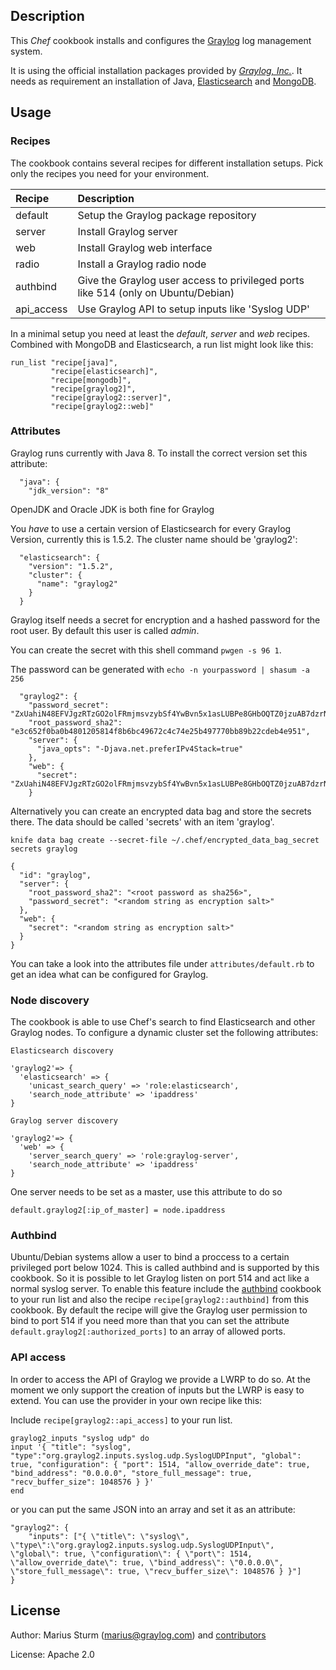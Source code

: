 Description
-----------

This _Chef_ cookbook installs and configures the [Graylog](http://www.graylog.org) log management system.

It is using the official installation packages provided by [_Graylog, Inc._](http://www.graylog.com). It needs as requirement an installation of Java, [Elasticsearch](http://www.elasticsearch.org) and [MongoDB](https://www.mongodb.org).

Usage
-----

### Recipes
The cookbook contains several recipes for different installation setups. Pick only the recipes
you need for your environment.

|Recipe     | Description |
|:----------|:------------|
|default    |Setup the Graylog package repository|
|server     |Install Graylog server|
|web        |Install Graylog web interface|
|radio      |Install a Graylog radio node|
|authbind   |Give the Graylog user access to privileged ports like 514 (only on Ubuntu/Debian)|
|api_access |Use Graylog API to setup inputs like 'Syslog UDP'|

In a minimal setup you need at least the _default_, _server_ and _web_ recipes. Combined with
MongoDB and Elasticsearch, a run list might look like this:

```
run_list "recipe[java]",
         "recipe[elasticsearch]",
         "recipe[mongodb]",
         "recipe[graylog2]",
         "recipe[graylog2::server]",
         "recipe[graylog2::web]"
```

### Attributes
Graylog runs currently with Java 8. To install the correct version set this attribute:

```
  "java": {
    "jdk_version": "8"
```
OpenJDK and Oracle JDK is both fine for Graylog

You _have_ to use a  certain version of Elasticsearch for every Graylog Version, currently
this is 1.5.2. The cluster name should be 'graylog2':

```
  "elasticsearch": {
    "version": "1.5.2",
    "cluster": {
      "name": "graylog2"
    }
  }
```

Graylog itself needs a secret for encryption and a hashed password for the root user. By default this user is called _admin_.

You can create the secret with this shell command `pwgen -s 96 1`.

The password can be generated with `echo -n yourpassword | shasum -a 256`

```
  "graylog2": {
    "password_secret": "ZxUahiN48EFVJgzRTzGO2olFRmjmsvzybSf4YwBvn5x1asLUBPe8GHbOQTZ0jzuAB7dzrNPk3wCEH57PCZm23MHAET0G653G",
    "root_password_sha2": "e3c652f0ba0b4801205814f8b6bc49672c4c74e25b497770bb89b22cdeb4e951",
    "server": {
      "java_opts": "-Djava.net.preferIPv4Stack=true"
    },
    "web": {
      "secret": "ZxUahiN48EFVJgzRTzGO2olFRmjmsvzybSf4YwBvn5x1asLUBPe8GHbOQTZ0jzuAB7dzrNPk3wCEH57PCZm23MHAET0G653G"
    }

```

Alternatively you can create an encrypted data bag and store the secrets there. The data should be called
'secrets' with an item 'graylog'.

```
knife data bag create --secret-file ~/.chef/encrypted_data_bag_secret secrets graylog

{
  "id": "graylog",
  "server": {
    "root_password_sha2": "<root password as sha256>",
    "password_secret": "<random string as encryption salt>"
  },
  "web": {
    "secret": "<random string as encryption salt>"
  }
}
```

You can take a look into the attributes file under `attributes/default.rb` to get an idea
what can be configured for Graylog.

### Node discovery
The cookbook is able to use Chef's search to find Elasticsearch and other Graylog nodes. To configure
a dynamic cluster set the following attributes:

```
Elasticsearch discovery

'graylog2'=> {
  'elasticsearch' => {
    'unicast_search_query' => 'role:elasticsearch',
    'search_node_attribute' => 'ipaddress'
}
```

```
Graylog server discovery

'graylog2'=> {
  'web' => {
    'server_search_query' => 'role:graylog-server',
    'search_node_attribute' => 'ipaddress'
}
```

One server needs to be set as a master, use this attribute to do so

```
default.graylog2[:ip_of_master] = node.ipaddress
```

### Authbind
Ubuntu/Debian systems allow a user to bind a proccess to a certain privileged port below 1024.
This is called authbind and is supported by this cookbook. So it is possible to let Graylog listen on port 514 and act like a normal syslog server.
To enable this feature include the [authbind](https://supermarket.chef.io/cookbooks/authbind) cookbook to your run list and also the recipe
`recipe[graylog2::authbind]` from this cookbook.
By default the recipe will give the Graylog user permission to bind to port 514 if you need more than that you can
set the attribute `default.graylog2[:authorized_ports]` to an array of allowed ports.

### API access
In order to access the API of Graylog we provide a LWRP to do so. At the moment we only support
the creation of inputs but the LWRP is easy to extend. You can use the provider in your own
recipe like this:

Include `recipe[graylog2::api_access]` to your run list.

```
graylog2_inputs "syslog udp" do
input '{ "title": "syslog", "type":"org.graylog2.inputs.syslog.udp.SyslogUDPInput", "global": true, "configuration": { "port": 1514, "allow_override_date": true, "bind_address": "0.0.0.0", "store_full_message": true, "recv_buffer_size": 1048576 } }'
end
```

or you can put the same JSON into an array and set it as an attribute:

```
"graylog2": {
    "inputs": ["{ \"title\": \"syslog\", \"type\":\"org.graylog2.inputs.syslog.udp.SyslogUDPInput\", \"global\": true, \"configuration\": { \"port\": 1514, \"allow_override_date\": true, \"bind_address\": \"0.0.0.0\", \"store_full_message\": true, \"recv_buffer_size\": 1048576 } }"]
}
```

License
-------

Author: Marius Sturm (<marius@graylog.com>) and [contributors](http://github.com/graylog2/graylog2-cookbook/graphs/contributors)

License: Apache 2.0
